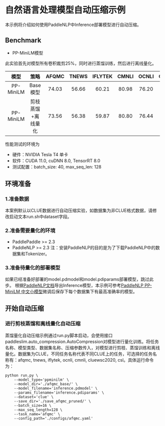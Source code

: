 # 自然语言处理模型自动压缩示例

本示例将介绍如何使用PaddleNLP中Inference部署模型进行自动压缩。

## Benchmark
- PP-MiniLM模型

此实验首先对模型所有卷积裁剪25%，同时进行蒸馏训练，然后进行离线量化。

| 模型 | 策略 | AFQMC | TNEWS | IFLYTEK | CMNLI | OCNLI | CLUEWSC2020 | CSL | AVG |
|:------:|:------:|:------:|:------:|:------:|:------:|:-----------:|:------:|:------:|:------:|
| PP-MiniLM | Base模型| 74.03 | 56.66 | 60.21 | 80.98 | 76.20 | 84.21 | 77.36 | 72.81 |
| PP-MiniLM |剪枝蒸馏+离线量化| 73.56 | 56.38 | 59.87 | 80.80 | 76.44 | 82.23 | 77.77 | 72.44 |

性能测试的环境为
- 硬件：NVIDIA Tesla T4 单卡
- 软件：CUDA 11.0, cuDNN 8.0, TensorRT 8.0
- 测试配置：batch_size: 40, max_seq_len: 128

## 环境准备

### 1.准备数据
本案例默认以CLUE数据进行自动压缩实验，如数据集为非CLUE格式数据，请修改启动文本run.sh中dataset字段。

### 2.准备需要量化的环境
- PaddlePaddle >= 2.3
- PaddleNLP >= 2.3
注：安装PaddleNLP的目的是为了下载PaddleNLP中的数据集和Tokenizer。

### 3.准备待量化的部署模型
如果已经准备好部署的model.pdmodel和model.pdiparams部署模型，跳过此步。
根据[PaddleNLP文档](https://github.com/PaddlePaddle/PaddleNLP/tree/develop/examples)导出Inference模型，本示例可参考[PaddleNLP PP-MiniLM 中文小模型](https://github.com/PaddlePaddle/PaddleNLP/tree/develop/examples/model_compression/pp-minilm)微调后保存下每个数据集下有最高准确率的模型。

## 开始自动压缩

### 进行剪枝蒸馏和离线量化自动压缩

蒸馏量化自动压缩示例通过run.py脚本启动，会使用接口paddleslim.auto_compression.AutoCompression对模型进行量化训练。将任务名称、模型类型、数据集名称、压缩参数传入，对模型进行剪枝、蒸馏训练和离线量化。数据集为CLUE，不同任务名称代表不同CLUE上的任务，可选择的任务名称有：afqmc, tnews, iflytek, ocnli, cmnli, cluewsc2020, csl。具体运行命令为：
```shell
python run.py \
    --model_type='ppminilm' \
    --model_dir='./afqmc_base/' \
    --model_filename='inference.pdmodel' \
    --params_filename='inference.pdiparams' \
    --dataset='clue' \
    --save_dir='./save_afqmc_pruned/' \
    --batch_size=16 \
    --max_seq_length=128 \
    --task_name='afqmc' \
    --config_path='./configs/afqmc.yaml' 
```